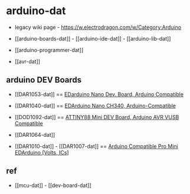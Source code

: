 
# arduino-dat 

- legacy wiki page - https://w.electrodragon.com/w/Category:Arduino

- [[arduino-boards-dat]] - [[arduino-ide-dat]] - [[arduino-lib-dat]]

- [[arduino-programmer-dat]]

- [[avr-dat]]

## arduino DEV Boards 

- [[DAR1053-dat]] == [EDarduino Nano Dev. Board, Arduino Compatible](https://www.electrodragon.com/product/ed-nano-dev-board-arduino-compatible/)

- [[DAR1040-dat]] == [EDArduino Nano CH340, Arduino-Compatible](https://www.electrodragon.com/product/edarduino-nano-c-new-usb-ch340/)

- [[DOD1092-dat]] == [ATTINY88 Mini DEV Board, Arduino AVR VUSB Compatible](https://www.electrodragon.com/product/attiny88-mini-development-arduino-nano-compatible/)

- [[DAR1064-dat]]

- [[DAR1010-dat]] - [[DAR1007-dat]] == [Arduino Compatible Pro Mini EDArduino [Volts, ICs]](https://www.electrodragon.com/product/pro-mini/)



## ref 

- [[mcu-dat]] - [[dev-board-dat]]